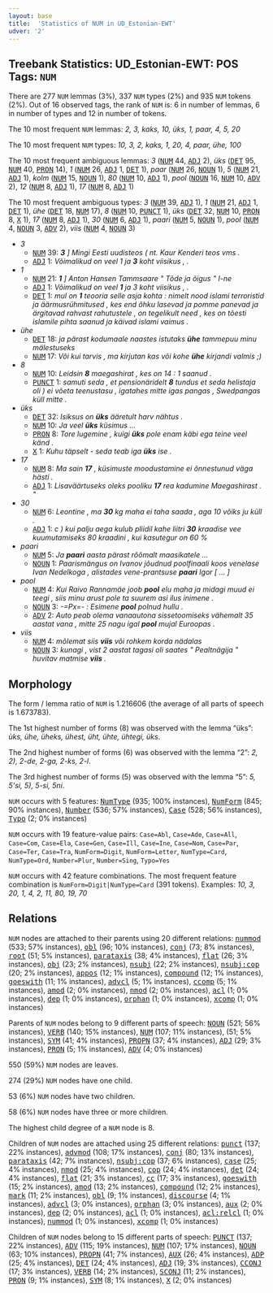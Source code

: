 ```yaml
---
layout: base
title:  'Statistics of NUM in UD_Estonian-EWT'
udver: '2'
---
```


## Treebank Statistics: UD_Estonian-EWT: POS Tags: `NUM`

There are 277 `NUM` lemmas (3%), 337 `NUM` types (2%) and 935 `NUM` tokens (2%).
Out of 16 observed tags, the rank of `NUM` is: 6 in number of lemmas, 6 in number of types and 12 in number of tokens.

The 10 most frequent `NUM` lemmas: <em>2, 3, kaks, 10, üks, 1, paar, 4, 5, 20</em>

The 10 most frequent `NUM` types:  <em>10, 3, 2, kaks, 1, 20, 4, paar, ühe, 100</em>

The 10 most frequent ambiguous lemmas: <em>3</em> (<tt><a href="et_ewt-pos-NUM.html">NUM</a></tt> 44, <tt><a href="et_ewt-pos-ADJ.html">ADJ</a></tt> 2), <em>üks</em> (<tt><a href="et_ewt-pos-DET.html">DET</a></tt> 95, <tt><a href="et_ewt-pos-NUM.html">NUM</a></tt> 40, <tt><a href="et_ewt-pos-PRON.html">PRON</a></tt> 14), <em>1</em> (<tt><a href="et_ewt-pos-NUM.html">NUM</a></tt> 26, <tt><a href="et_ewt-pos-ADJ.html">ADJ</a></tt> 1, <tt><a href="et_ewt-pos-DET.html">DET</a></tt> 1), <em>paar</em> (<tt><a href="et_ewt-pos-NUM.html">NUM</a></tt> 26, <tt><a href="et_ewt-pos-NOUN.html">NOUN</a></tt> 1), <em>5</em> (<tt><a href="et_ewt-pos-NUM.html">NUM</a></tt> 21, <tt><a href="et_ewt-pos-ADJ.html">ADJ</a></tt> 1), <em>kolm</em> (<tt><a href="et_ewt-pos-NUM.html">NUM</a></tt> 15, <tt><a href="et_ewt-pos-NOUN.html">NOUN</a></tt> 1), <em>80</em> (<tt><a href="et_ewt-pos-NUM.html">NUM</a></tt> 10, <tt><a href="et_ewt-pos-ADJ.html">ADJ</a></tt> 1), <em>pool</em> (<tt><a href="et_ewt-pos-NOUN.html">NOUN</a></tt> 16, <tt><a href="et_ewt-pos-NUM.html">NUM</a></tt> 10, <tt><a href="et_ewt-pos-ADV.html">ADV</a></tt> 2), <em>12</em> (<tt><a href="et_ewt-pos-NUM.html">NUM</a></tt> 8, <tt><a href="et_ewt-pos-ADJ.html">ADJ</a></tt> 1), <em>17</em> (<tt><a href="et_ewt-pos-NUM.html">NUM</a></tt> 8, <tt><a href="et_ewt-pos-ADJ.html">ADJ</a></tt> 1)

The 10 most frequent ambiguous types:  <em>3</em> (<tt><a href="et_ewt-pos-NUM.html">NUM</a></tt> 39, <tt><a href="et_ewt-pos-ADJ.html">ADJ</a></tt> 1), <em>1</em> (<tt><a href="et_ewt-pos-NUM.html">NUM</a></tt> 21, <tt><a href="et_ewt-pos-ADJ.html">ADJ</a></tt> 1, <tt><a href="et_ewt-pos-DET.html">DET</a></tt> 1), <em>ühe</em> (<tt><a href="et_ewt-pos-DET.html">DET</a></tt> 18, <tt><a href="et_ewt-pos-NUM.html">NUM</a></tt> 17), <em>8</em> (<tt><a href="et_ewt-pos-NUM.html">NUM</a></tt> 10, <tt><a href="et_ewt-pos-PUNCT.html">PUNCT</a></tt> 1), <em>üks</em> (<tt><a href="et_ewt-pos-DET.html">DET</a></tt> 32, <tt><a href="et_ewt-pos-NUM.html">NUM</a></tt> 10, <tt><a href="et_ewt-pos-PRON.html">PRON</a></tt> 8, <tt><a href="et_ewt-pos-X.html">X</a></tt> 1), <em>17</em> (<tt><a href="et_ewt-pos-NUM.html">NUM</a></tt> 8, <tt><a href="et_ewt-pos-ADJ.html">ADJ</a></tt> 1), <em>30</em> (<tt><a href="et_ewt-pos-NUM.html">NUM</a></tt> 6, <tt><a href="et_ewt-pos-ADJ.html">ADJ</a></tt> 1), <em>paari</em> (<tt><a href="et_ewt-pos-NUM.html">NUM</a></tt> 5, <tt><a href="et_ewt-pos-NOUN.html">NOUN</a></tt> 1), <em>pool</em> (<tt><a href="et_ewt-pos-NUM.html">NUM</a></tt> 4, <tt><a href="et_ewt-pos-NOUN.html">NOUN</a></tt> 3, <tt><a href="et_ewt-pos-ADV.html">ADV</a></tt> 2), <em>viis</em> (<tt><a href="et_ewt-pos-NUM.html">NUM</a></tt> 4, <tt><a href="et_ewt-pos-NOUN.html">NOUN</a></tt> 3)


* <em>3</em>
  * <tt><a href="et_ewt-pos-NUM.html">NUM</a></tt> 39: <em><b>3</b> ] Mingi Eesti uudisteos ( nt. Kaur Kenderi teos vms .</em>
  * <tt><a href="et_ewt-pos-ADJ.html">ADJ</a></tt> 1: <em>Võimalikud on veel 1 ja <b>3</b> koht viisikus , .</em>
* <em>1</em>
  * <tt><a href="et_ewt-pos-NUM.html">NUM</a></tt> 21: <em><b>1</b> ] Anton Hansen Tammsaare " Tõde ja õigus " I-ne</em>
  * <tt><a href="et_ewt-pos-ADJ.html">ADJ</a></tt> 1: <em>Võimalikud on veel <b>1</b> ja 3 koht viisikus , .</em>
  * <tt><a href="et_ewt-pos-DET.html">DET</a></tt> 1: <em>mul on <b>1</b> teooria selle asja kohta : nimelt nood islami terroristid ja äärmusrühmitused , kes end õhku lasevad ja pomme panevad ja ärgitavad rahvast rahutustele , on tegelikult need , kes on tõesti islamile pihta saanud ja käivad islami vaimus .</em>
* <em>ühe</em>
  * <tt><a href="et_ewt-pos-DET.html">DET</a></tt> 18: <em>ja pärast kodumaale naastes istutaks <b>ühe</b> tammepuu minu mälestuseks</em>
  * <tt><a href="et_ewt-pos-NUM.html">NUM</a></tt> 17: <em>Või kui tarvis , ma kirjutan kas või kohe <b>ühe</b> kirjandi valmis ;)</em>
* <em>8</em>
  * <tt><a href="et_ewt-pos-NUM.html">NUM</a></tt> 10: <em>Leidsin <b>8</b> maegashirat , kes on 14 : 1 saanud .</em>
  * <tt><a href="et_ewt-pos-PUNCT.html">PUNCT</a></tt> 1: <em>samuti seda , et pensionäridelt <b>8</b> tundus et seda helistaja oli ) ei võeta teenustasu , igatahes mitte igas pangas , Swedpangas küll mitte .</em>
* <em>üks</em>
  * <tt><a href="et_ewt-pos-DET.html">DET</a></tt> 32: <em>Isiksus on <b>üks</b> ääretult harv nähtus .</em>
  * <tt><a href="et_ewt-pos-NUM.html">NUM</a></tt> 10: <em>Ja veel <b>üks</b> küsimus ...</em>
  * <tt><a href="et_ewt-pos-PRON.html">PRON</a></tt> 8: <em>Tore lugemine , kuigi <b>üks</b> pole enam käbi ega teine veel känd .</em>
  * <tt><a href="et_ewt-pos-X.html">X</a></tt> 1: <em>Kuhu täpselt - seda teab iga <b>üks</b> ise .</em>
* <em>17</em>
  * <tt><a href="et_ewt-pos-NUM.html">NUM</a></tt> 8: <em>Ma sain <b>17</b> , küsimuste moodustamine ei õnnestunud väga hästi .</em>
  * <tt><a href="et_ewt-pos-ADJ.html">ADJ</a></tt> 1: <em>Lisaväärtuseks oleks pooliku <b>17</b> rea kadumine Maegashirast . "</em>
* <em>30</em>
  * <tt><a href="et_ewt-pos-NUM.html">NUM</a></tt> 6: <em>Leontine , ma <b>30</b> kg maha ei taha saada , aga 10 võiks ju küll .</em>
  * <tt><a href="et_ewt-pos-ADJ.html">ADJ</a></tt> 1: <em>c ) kui palju aega kulub pliidil kahe liitri <b>30</b> kraadise vee kuumutamiseks 80 kraadini , kui kasutegur on 60 %</em>
* <em>paari</em>
  * <tt><a href="et_ewt-pos-NUM.html">NUM</a></tt> 5: <em>Ja <b>paari</b> aasta pärast rôômalt maasikatele ...</em>
  * <tt><a href="et_ewt-pos-NOUN.html">NOUN</a></tt> 1: <em>Paarismängus on Ivanov jõudnud poolfinaali koos venelase Ivan Nedelkoga , alistades vene-prantsuse <b>paari</b> Igor [ ... ]</em>
* <em>pool</em>
  * <tt><a href="et_ewt-pos-NUM.html">NUM</a></tt> 4: <em>Kui Raivo Rannamäe joob <b>pool</b> elu maha ja midagi muud ei teegi , siis minu arust pole ta suurem asi ilus inimene .</em>
  * <tt><a href="et_ewt-pos-NOUN.html">NOUN</a></tt> 3: <em>-=Px=- : Esimene <b>pool</b> polnud hullu .</em>
  * <tt><a href="et_ewt-pos-ADV.html">ADV</a></tt> 2: <em>Auto peab olema vanaautona sissetoomiseks vähemalt 35 aastat vana , mitte 25 nagu igal <b>pool</b> mujal Euroopas .</em>
* <em>viis</em>
  * <tt><a href="et_ewt-pos-NUM.html">NUM</a></tt> 4: <em>mõlemat siis <b>viis</b> või rohkem korda nädalas</em>
  * <tt><a href="et_ewt-pos-NOUN.html">NOUN</a></tt> 3: <em>kunagi , vist 2 aastat tagasi oli saates " Pealtnägija " huvitav matmise <b>viis</b> .</em>

## Morphology

The form / lemma ratio of `NUM` is 1.216606 (the average of all parts of speech is 1.673783).

The 1st highest number of forms (8) was observed with the lemma “üks”: <em>ùks, ühe, üheks, ühest, üht, ühte, ühtegi, üks</em>.

The 2nd highest number of forms (6) was observed with the lemma “2”: <em>2, 2), 2-de, 2-ga, 2-ks, 2-l</em>.

The 3rd highest number of forms (5) was observed with the lemma “5”: <em>5, 5'si, 5), 5-si, 5ni</em>.

`NUM` occurs with 5 features: <tt><a href="et_ewt-feat-NumType.html">NumType</a></tt> (935; 100% instances), <tt><a href="et_ewt-feat-NumForm.html">NumForm</a></tt> (845; 90% instances), <tt><a href="et_ewt-feat-Number.html">Number</a></tt> (536; 57% instances), <tt><a href="et_ewt-feat-Case.html">Case</a></tt> (528; 56% instances), <tt><a href="et_ewt-feat-Typo.html">Typo</a></tt> (2; 0% instances)

`NUM` occurs with 19 feature-value pairs: `Case=Abl`, `Case=Ade`, `Case=All`, `Case=Com`, `Case=Ela`, `Case=Gen`, `Case=Ill`, `Case=Ine`, `Case=Nom`, `Case=Par`, `Case=Ter`, `Case=Tra`, `NumForm=Digit`, `NumForm=Letter`, `NumType=Card`, `NumType=Ord`, `Number=Plur`, `Number=Sing`, `Typo=Yes`

`NUM` occurs with 42 feature combinations.
The most frequent feature combination is `NumForm=Digit|NumType=Card` (391 tokens).
Examples: <em>10, 3, 20, 1, 4, 2, 11, 80, 19, 70</em>


## Relations

`NUM` nodes are attached to their parents using 20 different relations: <tt><a href="et_ewt-dep-nummod.html">nummod</a></tt> (533; 57% instances), <tt><a href="et_ewt-dep-obl.html">obl</a></tt> (96; 10% instances), <tt><a href="et_ewt-dep-conj.html">conj</a></tt> (73; 8% instances), <tt><a href="et_ewt-dep-root.html">root</a></tt> (51; 5% instances), <tt><a href="et_ewt-dep-parataxis.html">parataxis</a></tt> (38; 4% instances), <tt><a href="et_ewt-dep-flat.html">flat</a></tt> (26; 3% instances), <tt><a href="et_ewt-dep-obj.html">obj</a></tt> (23; 2% instances), <tt><a href="et_ewt-dep-nsubj.html">nsubj</a></tt> (22; 2% instances), <tt><a href="et_ewt-dep-nsubj-cop.html">nsubj:cop</a></tt> (20; 2% instances), <tt><a href="et_ewt-dep-appos.html">appos</a></tt> (12; 1% instances), <tt><a href="et_ewt-dep-compound.html">compound</a></tt> (12; 1% instances), <tt><a href="et_ewt-dep-goeswith.html">goeswith</a></tt> (11; 1% instances), <tt><a href="et_ewt-dep-advcl.html">advcl</a></tt> (5; 1% instances), <tt><a href="et_ewt-dep-ccomp.html">ccomp</a></tt> (5; 1% instances), <tt><a href="et_ewt-dep-amod.html">amod</a></tt> (2; 0% instances), <tt><a href="et_ewt-dep-nmod.html">nmod</a></tt> (2; 0% instances), <tt><a href="et_ewt-dep-acl.html">acl</a></tt> (1; 0% instances), <tt><a href="et_ewt-dep-dep.html">dep</a></tt> (1; 0% instances), <tt><a href="et_ewt-dep-orphan.html">orphan</a></tt> (1; 0% instances), <tt><a href="et_ewt-dep-xcomp.html">xcomp</a></tt> (1; 0% instances)

Parents of `NUM` nodes belong to 9 different parts of speech: <tt><a href="et_ewt-pos-NOUN.html">NOUN</a></tt> (521; 56% instances), <tt><a href="et_ewt-pos-VERB.html">VERB</a></tt> (140; 15% instances), <tt><a href="et_ewt-pos-NUM.html">NUM</a></tt> (107; 11% instances),  (51; 5% instances), <tt><a href="et_ewt-pos-SYM.html">SYM</a></tt> (41; 4% instances), <tt><a href="et_ewt-pos-PROPN.html">PROPN</a></tt> (37; 4% instances), <tt><a href="et_ewt-pos-ADJ.html">ADJ</a></tt> (29; 3% instances), <tt><a href="et_ewt-pos-PRON.html">PRON</a></tt> (5; 1% instances), <tt><a href="et_ewt-pos-ADV.html">ADV</a></tt> (4; 0% instances)

550 (59%) `NUM` nodes are leaves.

274 (29%) `NUM` nodes have one child.

53 (6%) `NUM` nodes have two children.

58 (6%) `NUM` nodes have three or more children.

The highest child degree of a `NUM` node is 8.

Children of `NUM` nodes are attached using 25 different relations: <tt><a href="et_ewt-dep-punct.html">punct</a></tt> (137; 22% instances), <tt><a href="et_ewt-dep-advmod.html">advmod</a></tt> (108; 17% instances), <tt><a href="et_ewt-dep-conj.html">conj</a></tt> (80; 13% instances), <tt><a href="et_ewt-dep-parataxis.html">parataxis</a></tt> (42; 7% instances), <tt><a href="et_ewt-dep-nsubj-cop.html">nsubj:cop</a></tt> (37; 6% instances), <tt><a href="et_ewt-dep-case.html">case</a></tt> (25; 4% instances), <tt><a href="et_ewt-dep-nmod.html">nmod</a></tt> (25; 4% instances), <tt><a href="et_ewt-dep-cop.html">cop</a></tt> (24; 4% instances), <tt><a href="et_ewt-dep-det.html">det</a></tt> (24; 4% instances), <tt><a href="et_ewt-dep-flat.html">flat</a></tt> (21; 3% instances), <tt><a href="et_ewt-dep-cc.html">cc</a></tt> (17; 3% instances), <tt><a href="et_ewt-dep-goeswith.html">goeswith</a></tt> (15; 2% instances), <tt><a href="et_ewt-dep-amod.html">amod</a></tt> (13; 2% instances), <tt><a href="et_ewt-dep-compound.html">compound</a></tt> (12; 2% instances), <tt><a href="et_ewt-dep-mark.html">mark</a></tt> (11; 2% instances), <tt><a href="et_ewt-dep-obl.html">obl</a></tt> (9; 1% instances), <tt><a href="et_ewt-dep-discourse.html">discourse</a></tt> (4; 1% instances), <tt><a href="et_ewt-dep-advcl.html">advcl</a></tt> (3; 0% instances), <tt><a href="et_ewt-dep-orphan.html">orphan</a></tt> (3; 0% instances), <tt><a href="et_ewt-dep-aux.html">aux</a></tt> (2; 0% instances), <tt><a href="et_ewt-dep-dep.html">dep</a></tt> (2; 0% instances), <tt><a href="et_ewt-dep-acl.html">acl</a></tt> (1; 0% instances), <tt><a href="et_ewt-dep-acl-relcl.html">acl:relcl</a></tt> (1; 0% instances), <tt><a href="et_ewt-dep-nummod.html">nummod</a></tt> (1; 0% instances), <tt><a href="et_ewt-dep-xcomp.html">xcomp</a></tt> (1; 0% instances)

Children of `NUM` nodes belong to 15 different parts of speech: <tt><a href="et_ewt-pos-PUNCT.html">PUNCT</a></tt> (137; 22% instances), <tt><a href="et_ewt-pos-ADV.html">ADV</a></tt> (115; 19% instances), <tt><a href="et_ewt-pos-NUM.html">NUM</a></tt> (107; 17% instances), <tt><a href="et_ewt-pos-NOUN.html">NOUN</a></tt> (63; 10% instances), <tt><a href="et_ewt-pos-PROPN.html">PROPN</a></tt> (41; 7% instances), <tt><a href="et_ewt-pos-AUX.html">AUX</a></tt> (26; 4% instances), <tt><a href="et_ewt-pos-ADP.html">ADP</a></tt> (25; 4% instances), <tt><a href="et_ewt-pos-DET.html">DET</a></tt> (24; 4% instances), <tt><a href="et_ewt-pos-ADJ.html">ADJ</a></tt> (19; 3% instances), <tt><a href="et_ewt-pos-CCONJ.html">CCONJ</a></tt> (17; 3% instances), <tt><a href="et_ewt-pos-VERB.html">VERB</a></tt> (14; 2% instances), <tt><a href="et_ewt-pos-SCONJ.html">SCONJ</a></tt> (11; 2% instances), <tt><a href="et_ewt-pos-PRON.html">PRON</a></tt> (9; 1% instances), <tt><a href="et_ewt-pos-SYM.html">SYM</a></tt> (8; 1% instances), <tt><a href="et_ewt-pos-X.html">X</a></tt> (2; 0% instances)

